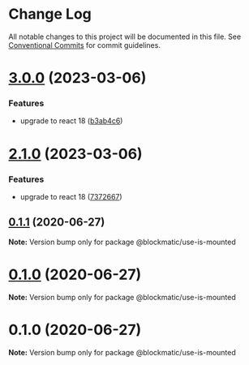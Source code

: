 # Change Log

All notable changes to this project will be documented in this file.
See [Conventional Commits](https://conventionalcommits.org) for commit guidelines.

# [3.0.0](https://github.com/blockmatic/hooks-utils/compare/@blockmatic/use-is-mounted@2.1.0...@blockmatic/use-is-mounted@3.0.0) (2023-03-06)

### Features

- upgrade to react 18 ([b3ab4c6](https://github.com/blockmatic/hooks-utils/commit/b3ab4c61d659f71cff9539800319f4aa47317bf8))

# [2.1.0](https://github.com/blockmatic/hooks-utils/compare/@blockmatic/use-is-mounted@0.1.1...@blockmatic/use-is-mounted@2.1.0) (2023-03-06)

### Features

- upgrade to react 18 ([7372667](https://github.com/blockmatic/hooks-utils/commit/7372667db17174fb4daf175483e18b770b35e280))

## [0.1.1](https://github.com/blockmatic/hooks-utils/compare/@blockmatic/use-is-mounted@0.1.0...@blockmatic/use-is-mounted@0.1.1) (2020-06-27)

**Note:** Version bump only for package @blockmatic/use-is-mounted

# [0.1.0](https://github.com/blockmatic/hooks-utils/compare/@blockmatic/use-is-mounted@0.1.0...@blockmatic/use-is-mounted@0.1.0) (2020-06-27)

**Note:** Version bump only for package @blockmatic/use-is-mounted

# 0.1.0 (2020-06-27)

**Note:** Version bump only for package @blockmatic/use-is-mounted

